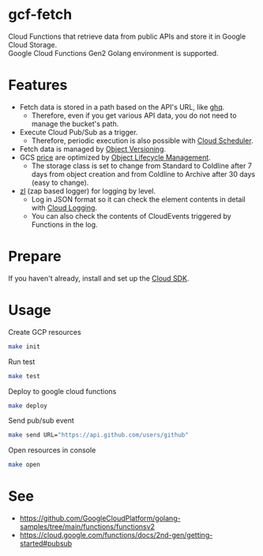 # gcf-fetch

Cloud Functions that retrieve data from public APIs and store it in Google Cloud Storage.<br>
Google Cloud Functions Gen2 Golang environment is supported.

# Features

- Fetch data is stored in a path based on the API's URL, like [ghq](https://github.com/x-motemen/ghq).
  - Therefore, even if you get various API data, you do not need to manage the bucket's path.
- Execute Cloud Pub/Sub as a trigger.
  - Therefore, periodic execution is also possible with [Cloud Scheduler](https://cloud.google.com/scheduler).
- Fetch data is managed by [Object Versioning](https://cloud.google.com/storage/docs/object-versioning).
- GCS [price](https://cloud.google.com/storage/pricing) are optimized by [Object Lifecycle Management](https://cloud.google.com/storage/docs/lifecycle).
  - The storage class is set to change from Standard to Coldline after 7 days from object creation and from Coldline to Archive after 30 days (easy to change).
- [zl](https://github.com/nkmr-jp/zl) (zap based logger) for logging by level.
  - Log in JSON format so it can check the element contents in detail with [Cloud Logging](https://cloud.google.com/logging).
  - You can also check the contents of CloudEvents triggered by Functions in the log.


# Prepare

If you haven't already, install and set up the [Cloud SDK](https://cloud.google.com/sdk/docs/install-sdk).

# Usage

Create GCP resources
```sh
make init
```

Run test
```sh
make test
```

Deploy to google cloud functions
```sh
make deploy
```

Send pub/sub event
```sh
make send URL="https://api.github.com/users/github"
```

Open resources in console
```sh
make open
```


# See
- https://github.com/GoogleCloudPlatform/golang-samples/tree/main/functions/functionsv2
- https://cloud.google.com/functions/docs/2nd-gen/getting-started#pubsub

